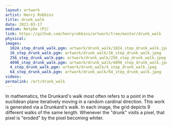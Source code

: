 ```yaml
---
layout: artwork
artist: Henry Robbins
title: drunk_walk
date: 2021-03-17
medium: Netpbm (P2)
link: https://github.com/henryrobbins/artwork/tree/master/drunk_walk
physical:
images:
  1024_step_drunk_walk.pgm: artwork/drunk_walk/1024_step_drunk_walk.jpeg
  16_step_drunk_walk.pgm: artwork/drunk_walk/16_step_drunk_walk.jpeg
  256_step_drunk_walk.pgm: artwork/drunk_walk/256_step_drunk_walk.jpeg
  4096_step_drunk_walk.pgm: artwork/drunk_walk/4096_step_drunk_walk.jpeg
  4_step_drunk_walk.pgm: artwork/drunk_walk/4_step_drunk_walk.jpeg
  64_step_drunk_walk.pgm: artwork/drunk_walk/64_step_drunk_walk.jpeg
videos:
permalink: /art/drunk_walk
---
```

In mathematics, the Drunkard's walk most often refers to a point in the
euclidean plane iteratively moving in a random cardinal direction. This work is
generated via a Drunkard's walk. In each image, the grid depicts 9 different
walks of the same length. Whenever the "drunk" visits a pixel, that pixel is
"eroded" by the pixel becoming whiter.